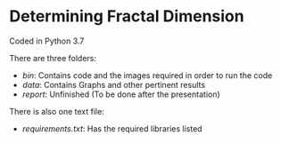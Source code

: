 # Determining Fractal Dimension
Coded in Python 3.7

There are three folders:
 - *bin*: Contains code and the images required in order to run the code
 - *data*: Contains Graphs and other pertinent results
 - *report*: Unfinished (To be done after the presentation)

 There is also one text file:
 - *requirements.txt*: Has the required libraries listed
